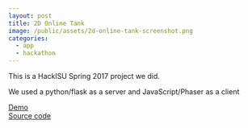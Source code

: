 ```yaml
---
layout: post
title: 2D Online Tank
image: /public/assets/2d-online-tank-screenshot.png
categories:
  - app
  - hackathon
---
```


<p>This is a HackISU Spring 2017 project we did.</p>
<p>We used a python/flask as a server and JavaScript/Phaser as a client</p>

<a href="https://online-2d-tank.herokuapp.com/" target="_blank">Demo</a><br>
<a href="https://github.com/takasoft/2donlinetank" target="_blank">Source code</a>
